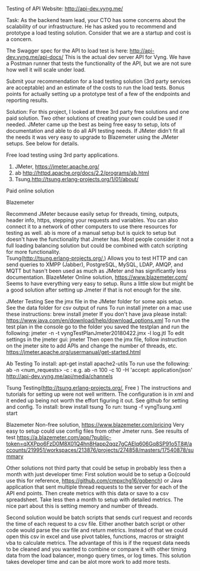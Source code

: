 Testing of API Website: http://api-dev.vyng.me/

Task:
As the backend team lead, your CTO has some concerns about the scalability of our infrastructure.  He has asked you to recommend and prototype a load testing solution.  Consider that we are a startup and cost is a concern.  

The Swagger spec for the API to load test is here: http://api-dev.vyng.me/api-docs/
This is the actual dev server API for Vyng.  We have a Postman runner that tests the functionality of the API, but we are not sure how well it will scale under load.  

Submit your recommendation for a load testing solution (3rd party services are acceptable) and an estimate of the costs to run the load tests.  Bonus points for actually setting up a prototype test of a few of the endpoints and reporting results.

Solution:
For this project, I looked at three 3rd party free solutions and one paid solution.  Two other solutions of creating your own could be used if needed.  JMeter came up the best as being free easy to setup, lots of documentation and able to do all API testing needs.  If JMeter didn't fit all the needs it was very easy to upgrade to Blazemeter using the JMeter setups.  See below for details.

Free load testing using 3rd party applications.
1. JMeter, https://jmeter.apache.org/
2. ab http://httpd.apache.org/docs/2.2/programs/ab.html
3. Tsung,http://tsung.erlang-projects.org/1/01/about/

Paid online solution

Blazemeter

Recommend JMeter because easily setup for threads, timing, outputs, header info, https, stepping your requests and variables.  You can also connect it to a network of other computers to use there resources for testing as well.
ab is more of a manual setup but is quick to setup but doesn't have the functionality that Jmeter has.  Most people consider it not a full loading balancing solution but could be combined with catch scripting for more functionality.  
Tsung(http://tsung.erlang-projects.org/,)
Allows you to test HTTP and can send queries to XMPP (Jabber), PostgreSQL, MySQL, LDAP, AMQP, and MQTT
but hasn't been used as much as JMeter and has significantly less documentation.
BlazeMeter 
Online solution, https://www.blazemeter.com/
Seems to have everything very easy to setup.  Runs a little slow but might be a good solution after setting up Jmeter if that is not enough for the site.

JMeter Testing
See the jmx file in the JMeter folder for some apis setup.
See the data folder for csv output of runs
To run install jmeter on a mac use these instructions:
brew install jmeter
If you don't have java please install: https://www.java.com/en/download/help/download_options.xml
To run the test plan in the console go to the folder you saved the testplan and run the following:
jmeter -n -t vyngTestPlanJmeter20180422.jmx -l log.jtl
To edit settings in the jmeter gui:
jmeter
Then open the jmx file, follow instruction on the jmeter site to add APIs and change the number of threads, etc.
https://jmeter.apache.org/usermanual/get-started.html

Ab Testing
To install:
apt-get install apache2-utils
To run use the following:
ab -n <num_requests> -c <concurrency> <addr>:<port><path>
e.g.
ab -n 100 -c 10 -H 'accept: application/json' http://api-dev.vyng.me/api/media/channels

Tsung Testing(http://tsung.erlang-projects.org/, Free )
The instructions and tutorials for setting up were not well writtern.  The configuration is in xml and it ended up being not worth the effort figuring it out.  See github for setting and config.
To install:
brew install tsung
To run:
tsung -f vyngTsung.xml start 

Blazemeter
Non-free solution, https://www.blazemeter.com/pricing
Very easy to setup could use config files from other Jmeter runs.
See results of test
https://a.blazemeter.com/app/?public-token=qXXPpo6FzD0M8X01Q4hn8Happ2qqz7gCAElq606Gq8SP91o5T8#/accounts/219951/workspaces/213876/projects/274858/masters/17540878/summary

Other solutions not third party that could be setup in probably less then a month with just developer time:
First solution would be to setup a Go(could use this for reference, https://github.com/cmpxchg16/gobench) or Java application that sent multiple thread requests to the server for each of the API end points.  Then create metrics with this data or save to a csv spreadsheet.  Take less then a month to setup with detailed metrics.  The nice part about this is setting memory and number of threads. 

 Second solution would be batch scripts that sends curl request and records the time of each request to a csv file. Either another batch script or other code would parse the csv file and return metrics.  Instead of that we could open this csv in excel and use pivot tables, functions, macros or straight vba to calculate metrics.  The advantage of this is if the request data needs to be cleaned and you wanted to combine or compare it with other timing data from the load balancer, mongo query times, or log times.  This solution takes developer time and can be alot more work to add more tests.
